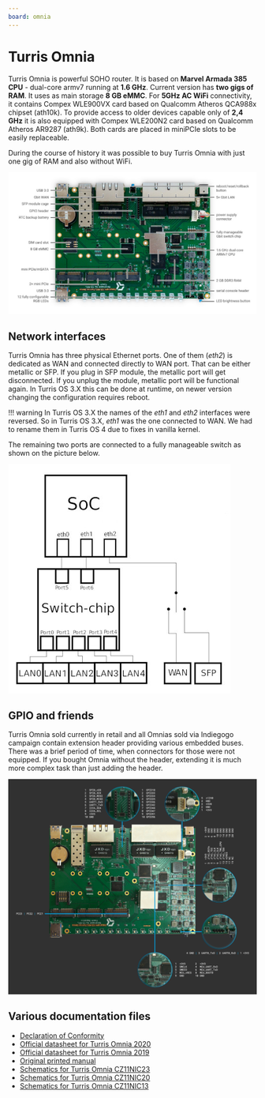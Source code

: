 ```yaml
---
board: omnia
---
```

# Turris Omnia

Turris Omnia is powerful SOHO router. It is based on **Marvel Armada 385 CPU** -
dual-core armv7 running at **1.6 GHz**. Current version has **two gigs of RAM**.
It uses as main storage **8 GB eMMC**. For **5GHz AC WiFi** connectivity, it
contains Compex WLE900VX card based on Qualcomm Atheros QCA988x chipset
(ath10k). To provide access to older devices capable only of **2,4 GHz** it is
also equipped with Compex WLE200N2 card based on Qualcomm Atheros AR9287
(ath9k). Both cards are placed in miniPCIe slots to be easily replaceable.

During the course of history it was possible to buy Turris Omnia with just one
gig of RAM and also without WiFi.

![Turris Omnia main board](omnia-board.jpg)

## Network interfaces

Turris Omnia has three physical Ethernet ports. One of them (_eth2_) is
dedicated as WAN and connected directly to WAN port. That can be either metallic
or SFP. If you plug in SFP module, the metallic port will get disconnected. If
you unplug the module, metallic port will be functional again. In Turris OS 3.X
this can be done at runtime, on newer version changing the configuration
requires reboot.

!!! warning
    In Turris OS 3.X the names of the _eth1_ and _eth2_ interfaces were
    reversed. So in Turris OS 3.X, _eth1_ was the one connected to WAN. We had
    to rename them in Turris OS 4 due to fixes in vanilla kernel.

The remaining two ports are connected to a fully manageable switch as shown on
the picture below.

![Turris Omnia network interfaces](omnia-net.jpg)

## GPIO and friends

Turris Omnia sold currently in retail and all Omnias sold via Indiegogo
campaign contain extension header providing various embedded buses. There was a
brief period of time, when connectors for those were not equipped. If you bought
Omnia without the header, extending it is much more complex task than just
adding the header.

![Turris Omnia pins](omnia-pinout.png)

## Various documentation files

* [Declaration of Conformity](Omnia_DoC.pdf)
* [Official datasheet for Turris Omnia 2020](omnia2020_datasheet.pdf)
* [Official datasheet for Turris Omnia 2019](omnia2019eu_datasheet.pdf)
* [Original printed manual](omnia_manual_en.pdf)
* [Schematics for Turris Omnia CZ11NIC23](CZ11NIC23_schematics.pdf)
* [Schematics for Turris Omnia CZ11NIC20](CZ11NIC23_schematics.pdf)
* [Schematics for Turris Omnia CZ11NIC13](CZ11NIC13_schematics.pdf)
